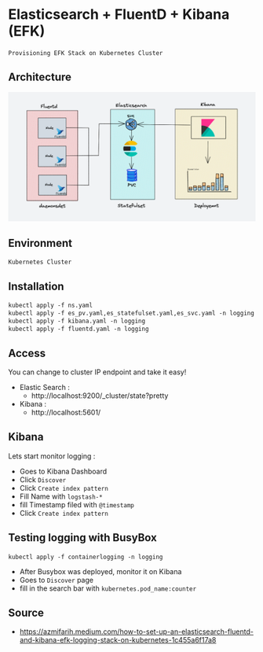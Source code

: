 # Elasticsearch + FluentD + Kibana (EFK)
```
Provisioning EFK Stack on Kubernetes Cluster
```

## Architecture
![](docs/img/image1.png)

## Environment
```
Kubernetes Cluster
```

## Installation
```
kubectl apply -f ns.yaml
kubectl apply -f es_pv.yaml,es_statefulset.yaml,es_svc.yaml -n logging
kubectl apply -f kibana.yaml -n logging
kubectl apply -f fluentd.yaml -n logging
```

## Access
You can change to cluster IP endpoint and take it easy!
- Elastic Search :
    - http://localhost:9200/_cluster/state?pretty
- Kibana :
    - http://localhost:5601/

## Kibana
Lets start monitor logging :
- Goes to Kibana Dashboard
- Click `Discover`
- Click `Create index pattern`
- Fill Name with `logstash-*`
- fill Timestamp filed with `@timestamp`
- Click `Create index pattern`

## Testing logging with BusyBox
```
kubectl apply -f containerlogging -n logging
```
- After Busybox was deployed, monitor it on Kibana
- Goes to `Discover` page
- fill in the search bar with `kubernetes.pod_name:counter`

## Source
- https://azmifarih.medium.com/how-to-set-up-an-elasticsearch-fluentd-and-kibana-efk-logging-stack-on-kubernetes-1c455a6f17a8